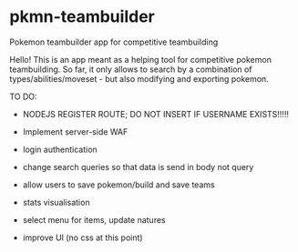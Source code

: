 # pkmn-teambuilder
Pokemon teambuilder app for competitive teambuilding

Hello! This is an app meant as a helping tool for competitive pokemon teambuilding.
So far, it only allows to search by a combination of types/abilities/moveset - but also modifying and exporting pokemon.

TO DO:
- NODEJS REGISTER ROUTE; DO NOT INSERT IF USERNAME EXISTS!!!!!
- Implement server-side WAF
- login authentication

- change search queries so that data is send in body not query
- allow users to save pokemon/build and save teams
- stats visualisation
- select menu for items, update natures
- improve UI (no css at this point)
